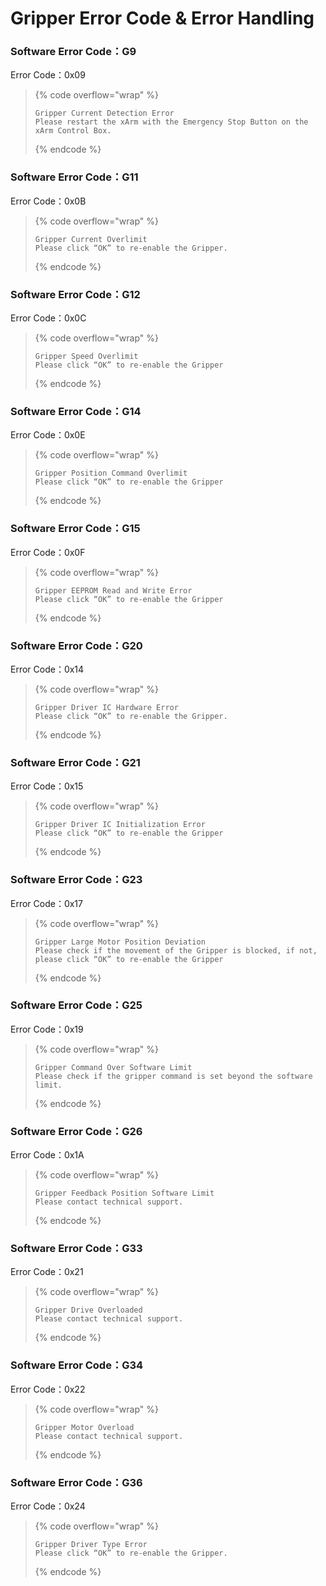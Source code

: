 # Gripper Error Code & Error Handling

### Software Error Code：G9

Error Code：0x09

> {% code overflow="wrap" %}
> ```
> Gripper Current Detection Error
> Please restart the xArm with the Emergency Stop Button on the xArm Control Box.
> ```
> {% endcode %}



### Software Error Code：G11

Error Code：0x0B

> {% code overflow="wrap" %}
> ```
> Gripper Current Overlimit
> Please click “OK” to re-enable the Gripper.
> ```
> {% endcode %}



### Software Error Code：G12

Error Code：0x0C

> {% code overflow="wrap" %}
> ```
> Gripper Speed Overlimit
> Please click “OK” to re-enable the Gripper
> ```
> {% endcode %}



### Software Error Code：G14

Error Code：0x0E

> {% code overflow="wrap" %}
> ```
> Gripper Position Command Overlimit
> Please click “OK” to re-enable the Gripper
> ```
> {% endcode %}





### Software Error Code：G15

Error Code：0x0F

> {% code overflow="wrap" %}
> ```
> Gripper EEPROM Read and Write Error
> Please click “OK” to re-enable the Gripper
> ```
> {% endcode %}





### Software Error Code：G20

Error Code：0x14

> {% code overflow="wrap" %}
> ```
> Gripper Driver IC Hardware Error
> Please click “OK” to re-enable the Gripper.
> ```
> {% endcode %}





### Software Error Code：G21

Error Code：0x15

> {% code overflow="wrap" %}
> ```
> Gripper Driver IC Initialization Error
> Please click “OK” to re-enable the Gripper
> ```
> {% endcode %}





### Software Error Code：G23

Error Code：0x17

> {% code overflow="wrap" %}
> ```
> Gripper Large Motor Position Deviation
> Please check if the movement of the Gripper is blocked, if not, please click “OK” to re-enable the Gripper
> ```
> {% endcode %}





### Software Error Code：G25

Error Code：0x19

> {% code overflow="wrap" %}
> ```
> Gripper Command Over Software Limit
> Please check if the gripper command is set beyond the software limit.
> ```
> {% endcode %}



### Software Error Code：G26

Error Code：0x1A

> {% code overflow="wrap" %}
> ```
> Gripper Feedback Position Software Limit
> Please contact technical support.
> ```
> {% endcode %}





### Software Error Code：G33

Error Code：0x21

> {% code overflow="wrap" %}
> ```
> Gripper Drive Overloaded
> Please contact technical support.
> ```
> {% endcode %}



### Software Error Code：G34

Error Code：0x22

> {% code overflow="wrap" %}
> ```
> Gripper Motor Overload
> Please contact technical support.
> ```
> {% endcode %}





### Software Error Code：G36

Error Code：0x24

> {% code overflow="wrap" %}
> ```
> Gripper Driver Type Error
> Please click “OK” to re-enable the Gripper.
> ```
> {% endcode %}









